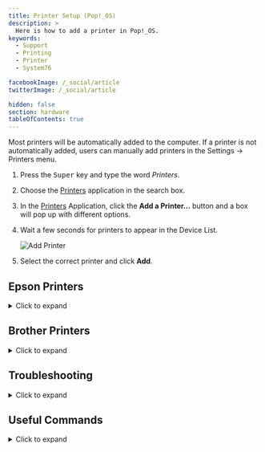 ```yaml
---
title: Printer Setup (Pop!_OS)
description: >
  Here is how to add a printer in Pop!_OS.
keywords:
  - Support
  - Printing
  - Printer
  - System76

facebookImage: /_social/article
twitterImage: /_social/article

hidden: false
section: hardware
tableOfContents: true
---
```


Most printers will be automatically added to the computer. If a printer is not automatically added, users can manually add printers in the Settings -> Printers menu.  

1. Press the <kbd>Super</kbd> key and type the word *Printers*.
2. Choose the <u>Printers</u> application in the search box.
3. In the <u>Printers</u> Application, click the **Add a Printer...** button and a box will pop up with different options.
4. Wait a few seconds for printers to appear in the Device List.

   ![Add Printer](/images/add-a-printer-pop/printer-settings.png)

5. Select the correct printer and click **Add**.

## Epson Printers

<details>
    <summary>Click to expand</summary>

Epson printer drivers are in the **printer-driver-escpr** package and is also installed by default. You may need to install the **lsb** package for some printer versions:

```bash
sudo apt install lsb printer-driver-escpr
```

Automatically installed printers will work fine, but if you need to make changes to the configuration of the printers, you will need to add your user to the 'lpadmin' group. To do that run the following command:

```bash
sudo usermod -aG lpadmin $USER
```

</details>


## Brother Printers

<details>
    <summary>Click to expand</summary>

Brother provides a driver installation tool for Linux users. Install the appropriate driver for your Brother printer by downloading this tool and running the installer with your printer model appended to the command.

1. Click [this link](https://support.brother.com/g/b/faqend.aspx?c=us&lang=en&prod=hll2300d_us_eu_as&faqid=faq00100556_000) to download Brother's Driver Install Tool for Linux.

2. Click the "Click here to download the tool" link on the Brother download page.

3. Select Linux (deb) for your "OS Version", then click OK.

4. Click "Agree to the EULA and Download".

5. Choose the Save File option when prompted.

6. Press <kbd>Super</kbd> + <kbd>T</kbd> to launch the Terminal application.

7. Change directory to where you downloaded the driver (usually the Downloads directory). Unzip the file using the commmand below.

   ```
   cd Downloads
   gunzip linux-brprinter-installer-*.gz
   ```

8. Run the installer by typing the unzipped installer name into the terminal.

   > Note: Your installer version may differ from this guide. Type the first portion of the installer name as shown below, and then hit <kbd>TAB</kbd> to complete the installer name.

   ```
   sudo bash linux-brprinter-installer
   ```

9. Add a space after the tab-completed file name, then type your printer model (HL-L5000D used as an example, as is the 2.2.2.2):

   ```
   sudo bash linux-brprinter-installer-2.2.2-2 HL-L5000D
   ```

   >Note: If prompted for a "DeviceURI", you can find that by opening up Settings > Printers > Additional Printer Settings, then right click your printer and click Properties. In the resulting window, you'll be able to find your Device URI, as shown in the screenshot below.

![Printer Properties](/images/add-a-printer-pop/printerprops.png)

 </details>

## Troubleshooting

<details>
    <summary>Click to expand</summary>

If the printer stops working, open the <u>Printers</u> Application again and click the gear icon, and select **Remove Printer** to remove the printer and its settings. Repeat the steps above to add the printer and try printing the test page again. This process usually resolves many printing issues.

To look at the CUPS (Common Unix Printing System) configuration and status window, please open this webpage:

[localhost:631](http://localhost:631)

The status window will show current print jobs, detected printers, and other information about the printing system. If you would like to share this printer with others on your local network, click on the 'Admin' link, under Server, click on the "Share printers connected to this system" and save the changes. Other computers on your network should than see that printer. When there is a prompt for your username and password, use your user name, and password used to login.

</details>

## Useful Commands

<details>
    <summary>Click to expand</summary>

This command reinstalls <u>CUPS</u>, the main printing software, which can help with generic issues.

```bash
sudo apt install --reinstall cups cups-client
```

This command reinstalls the system control panel if the settings are not available.

```bash
sudo apt install --reinstall system-config-printer
```
</details>
